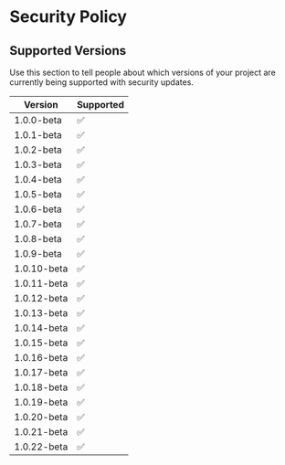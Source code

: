 # Security Policy

## Supported Versions

Use this section to tell people about which versions of your project are
currently being supported with security updates.

| Version | Supported          |
| ------- | ------------------ |
| 1.0.0-beta  | :white_check_mark: |
| 1.0.1-beta  | :white_check_mark: |
| 1.0.2-beta  | :white_check_mark: |
| 1.0.3-beta  | :white_check_mark: |
| 1.0.4-beta  | :white_check_mark: |
| 1.0.5-beta  | :white_check_mark: |
| 1.0.6-beta  | :white_check_mark: |
| 1.0.7-beta  | :white_check_mark: |
| 1.0.8-beta  | :white_check_mark: |
| 1.0.9-beta  | :white_check_mark: |
| 1.0.10-beta  | :white_check_mark: |
| 1.0.11-beta  | :white_check_mark: |
| 1.0.12-beta  | :white_check_mark: |
| 1.0.13-beta  | :white_check_mark: |
| 1.0.14-beta  | :white_check_mark: |
| 1.0.15-beta  | :white_check_mark: |
| 1.0.16-beta  | :white_check_mark: |
| 1.0.17-beta  | :white_check_mark: |
| 1.0.18-beta  | :white_check_mark: |
| 1.0.19-beta  | :white_check_mark: |
| 1.0.20-beta  | :white_check_mark: |
| 1.0.21-beta  | :white_check_mark: |
| 1.0.22-beta  | :white_check_mark: |